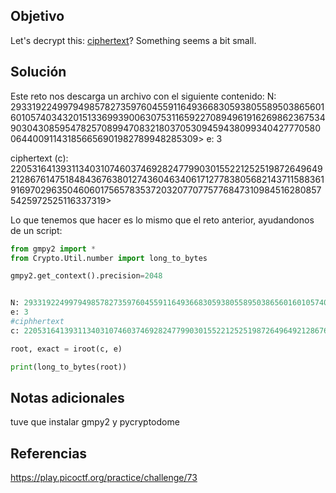 ## Objetivo
Let's decrypt this: [ciphertext](https://jupiter.challenges.picoctf.org/static/ee7e2388b45f521b285334abb5a63771/ciphertext)? Something seems a bit small.
## Solución 
Este reto nos descarga un archivo con el siguiente contenido:
N: 29331922499794985782735976045591164936683059380558950386560160105740343201513369939006307531165922708949619162698623675349030430859547825708994708321803705309459438099340427770580064400911431856656901982789948285309>
e: 3

ciphertext (c): 2205316413931134031074603746928247799030155221252519872649649212867614751848436763801274360463406171277838056821437115883619169702963504606017565783537203207707757768473109845162808575425972525116337319>

Lo que tenemos que hacer es lo mismo que el reto anterior, ayudandonos de un script:

```python
from gmpy2 import *
from Crypto.Util.number import long_to_bytes

gmpy2.get_context().precision=2048 


N: 29331922499794985782735976045591164936683059380558950386560160105740343201513369939006307531165922708949619162698623675349030430859547825708994708321803705309459438099340427770580064400911431856656901982789948285309>
e: 3
#ciphhertext
c: 22053164139311340310746037469282477990301552212525198726496492128676147518484367638012743604634061712778380568214371158836191697029635046060175657835372032077077577684731098451628085754259725251163373191080478932505>

root, exact = iroot(c, e) 

print(long_to_bytes(root))
```
## Notas adicionales

tuve que instalar gmpy2 y pycryptodome
## Referencias
https://play.picoctf.org/practice/challenge/73